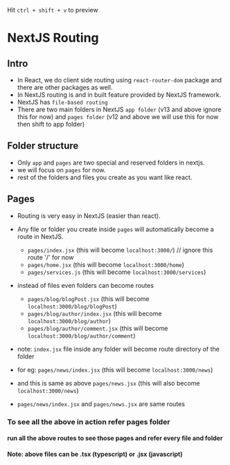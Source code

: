 Hit `ctrl + shift + v` to preview

# NextJS Routing

## Intro

- In React, we do client side routing using `react-router-dom` package and there are other packages as well.
- In NextJS routing is and in built feature provided by NextJS framework.
- NextJS has `file-based routing`
- There are two main folders in NextJS `app folder` (v13 and above ignore this for now) and `pages folder` (v12 and above we will use this for now then shift to app folder)

## Folder structure

- Only `app` and `pages` are two special and reserved folders in nextjs.
- we will focus on `pages` for now.
- rest of the folders and files you create as you want like react.

## Pages

- Routing is very easy in NextJS (easier than react).
- Any file or folder you create inside `pages` will automatically become a route in NextJS.

  - `pages/index.jsx` (this will become `localhost:3000/`) // ignore this route '/' for now
  - `pages/home.jsx` (this will become `localhost:3000/home`)
  - `pages/services.js` (this will become `localhost:3000/services`)

- instead of files even folders can become routes

  - `pages/blog/blogPost.jsx` (this will become `localhost:3000/blog/blogPost`)
  - `pages/blog/author/index.jsx` (this will become `localhost:3000/blog/author`)
  - `pages/blog/author/comment.jsx` (this will become `localhost:3000/blog/author/comment`)

- note: `index.jsx` file inside any folder will become route directory of the folder
- for eg: `pages/news/index.jsx` (this will become `localhost:3000/news`)
- and this is same as above `pages/news.jsx` (this will also become `localhost:3000/news`)
- `pages/news/index.jsx` and `pages/news.jsx` are same routes

### To see all the above in action refer pages folder

#### run all the above routes to see those pages and refer every file and folder

#### Note: above files can be .tsx (typescript) or .jsx (javascript)
